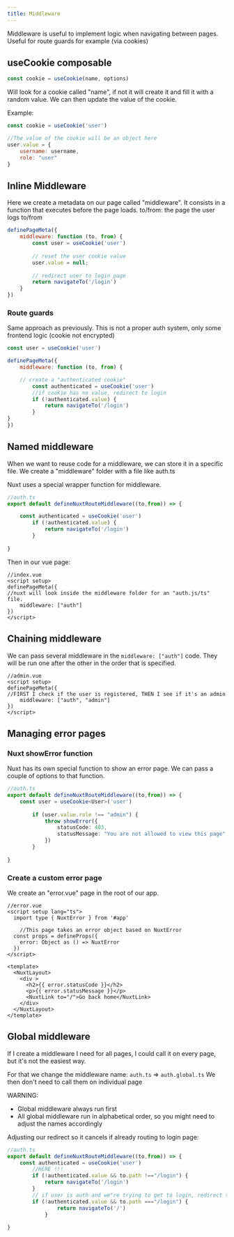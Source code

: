 ```yaml
---
title: Middleware
---
```


Middleware is useful to implement logic when navigating between pages. Useful for route guards for example (via cookies)

## useCookie composable
```js
const cookie = useCookie(name, options)
```
Will look for a cookie called "name", if not it will create it and fill it with a random value. We can then update the value of the cookie.

Example:
```js
const cookie = useCookie('user')

//The value of the cookie will be an object here
user.value = {
	username: username, 
	role: "user"
}
```

## Inline Middleware

Here we create a metadata on our page called "middleware". It consists in a function that executes before the page loads.
to/from: the page the user logs to/from
```js
definePageMeta({
	middleware: function (to, from) {
		const user = useCookie('user')
		
		// reset the user cookie value
		user.value = null;
		
		// redirect user to login page
		return navigateTo('/login')
	}
})
```

### Route guards 
Same approach as previously. This is not a proper auth system, only some frontend logic (cookie not encrypted)
```js
const user = useCookie('user')

definePageMeta({
	middleware: function (to, from) {

	// create a "authenticated cookie"
		const authenticated = useCookie('user')
		//if cookie has no value, redirect to login
		if (!authenticated.value) {
			return navigateTo('/login')
		}
}
})

```

## Named middleware

When we want to reuse code for a middleware, we can store it in a specific file.
We create a "middleware" folder with a file like auth.ts

Nuxt uses a special wrapper function for middleware.
```ts
//auth.ts
export default defineNuxtRouteMiddleware((to,from)) => {

	const authenticated = useCookie('user')
		if (!authenticated.value) {
			return navigateTo('/login')
		}
		
}
```

Then in our vue page:
```vue
//index.vue
<script setup>
definePageMeta({
//nuxt will look inside the middleware folder for an "auth.js/ts" file.
	middleware: ["auth"]
})
</script>
```

## Chaining middleware
We can pass several middleware in the `middleware: ["auth"]` code. They will be run one after the other in the order that is specified.

```vue
//admin.vue
<script setup>
definePageMeta({
//FIRST I check if the user is registered, THEN I see if it's an admin
	middleware: ["auth", "admin"]
})
</script>
```

## Managing error pages

### Nuxt showError function
Nuxt has its own special function to show an error page. 
We can pass a couple of options to that function.
```ts
//auth.ts
export default defineNuxtRouteMiddleware((to,from)) => {
	const user = useCookie<User>('user')
	
		if (user.value.role !== "admin") {
			throw showError({
				statusCode: 403,
				statusMessage: "You are not allowed to view this page"
			})
		}
		
}
```

### Create a custom error page
We create an "error.vue" page in the root of our app.
```vue
//error.vue
<script setup lang="ts">
  import type { NuxtError } from '#app'

	//This page takes an error object based on NuxtError
  const props = defineProps({
    error: Object as () => NuxtError
  })
</script>

<template>
  <NuxtLayout>
    <div >
      <h2>{{ error.statusCode }}</h2>
      <p>{{ error.statusMessage }}</p>
      <NuxtLink to="/">Go back home</NuxtLink>
    </div>
  </NuxtLayout>
</template>

```

## Global middleware
If I create a middleware I need for all pages, I could call it on every page, but it's not the easiest way.

For that we change the middleware name: `auth.ts` => `auth.global.ts`
We then don't need to call them on  individual page

WARNING:
- Global middleware always run first
- All global middleware run in alphabetical order, so you might need to adjust the names accordingly

Adjusting our redirect so it cancels if already routing to login page:
```ts
//auth.ts
export default defineNuxtRouteMiddleware((to,from)) => {
	const authenticated = useCookie('user')
		//HERE !!!
		if (!authenticated.value && to.path !=="/login") {
			return navigateTo('/login')
		}
		// if user is auth and we"re trying to get to login, redirect to home
		if (!authenticated.value && to.path ==="/login") {
				return navigateTo('/')
			}
		
}